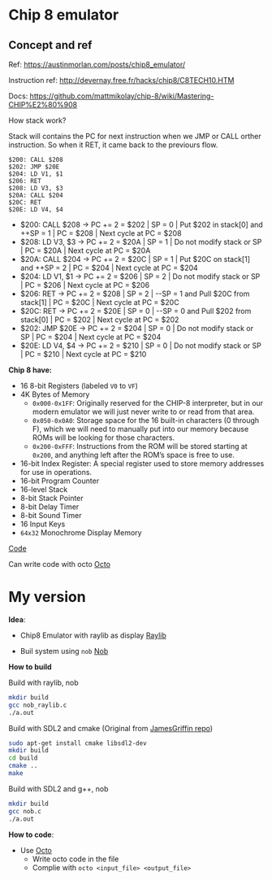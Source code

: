 # Chip 8 emulator

## Concept and ref
Ref: https://austinmorlan.com/posts/chip8_emulator/

Instruction ref: http://devernay.free.fr/hacks/chip8/C8TECH10.HTM

Docs: https://github.com/mattmikolay/chip-8/wiki/Mastering-CHIP%E2%80%908

How stack work?

Stack will contains the PC for next instruction when we JMP or CALL orther instruction. So when it RET, it came back to the previours flow.

```
$200: CALL $208
$202: JMP $20E
$204: LD V1, $1
$206: RET
$208: LD V3, $3
$20A: CALL $204
$20C: RET
$20E: LD V4, $4
```

- $200: CALL $208 -> PC += 2 = $202 | SP = 0 | Put $202 in stack[0] and ++SP = 1    | PC = $208 | Next cycle at PC = $208
- $208: LD V3, $3 -> PC += 2 = $20A | SP = 1 | Do not modify stack or SP            | PC = $20A | Next cycle at PC = $20A
- $20A: CALL $204 -> PC += 2 = $20C | SP = 1 | Put $20C on stack[1] and ++SP = 2    | PC = $204 | Next cycle at PC = $204
- $204: LD V1, $1 -> PC += 2 = $206 | SP = 2 | Do not modify stack or SP            | PC = $206 | Next cycle at PC = $206
- $206: RET       -> PC += 2 = $208 | SP = 2 | --SP = 1 and Pull $20C from stack[1] | PC = $20C | Next cycle at PC = $20C
- $20C: RET       -> PC += 2 = $20E | SP = 0 | --SP = 0 and Pull $202 from stack[0] | PC = $202 | Next cycle at PC = $202
- $202: JMP $20E  -> PC += 2 = $204 | SP = 0 | Do not modify stack or SP            | PC = $204 | Next cycle at PC = $204
- $20E: LD V4, $4 -> PC += 2 = $210 | SP = 0 | Do not modify stack or SP            | PC = $210 | Next cycle at PC = $210


**Chip 8 have:**
- 16 8-bit Registers (labeled `V0` to `VF`)
- 4K Bytes of Memory
  - `0x000-0x1FF`: Originally reserved for the CHIP-8 interpreter, but in our modern emulator we will just never write to or read from that area.
  - `0x050-0x0A0`: Storage space for the 16 built-in characters (0 through F), which we will need to manually put into our memory because ROMs will be looking for those characters.
  - `0x200-0xFFF`: Instructions from the ROM will be stored starting at `0x200`, and anything left after the ROM’s space is free to use.
- 16-bit Index Register: A special register used to store memory addresses for use in operations.
- 16-bit Program Counter
- 16-level Stack
- 8-bit Stack Pointer
- 8-bit Delay Timer
- 8-bit Sound Timer
- 16 Input Keys
- `64x32` Monochrome Display Memory

[Code](https://github.com/JamesGriffin/CHIP-8-Emulator/tree/master)

Can write code with octo [Octo](https://github.com/JohnEarnest/Octo)

# My version

**Idea**:

- Chip8 Emulator with raylib as display [Raylib](https://www.raylib.com/)

- Buil system using `nob` [Nob](https://github.com/tsoding/nob.h)

**How to build**

Build with raylib, nob
```bash
mkdir build
gcc nob_raylib.c
./a.out
```

Build with SDL2 and cmake (Original from [JamesGriffin repo](https://github.com/JamesGriffin/CHIP-8-Emulator/tree/master))

```bash
sudo apt-get install cmake libsdl2-dev
mkdir build
cd build
cmake ..
make
```

Build with SDL2 and g++, nob
```bash
mkdir build
gcc nob.c
./a.out
```

**How to code**:

- Use [Octo](https://github.com/JohnEarnest/Octo)
  - Write octo code in the file
  - Complie with `octo <input_file> <output_file>`